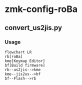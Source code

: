 # zmk-config-roBa

## convert_us2jis.py

### Usage

```mermaid
flowchart LR
rb[roBa]
kme[Keymap Editor]
bf[Build firmware]
rb--us2jis-->kme
kme--jis2us-->bf
bf--Flash-->rb
```
